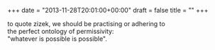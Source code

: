 +++
date = "2013-11-28T20:01:00+00:00"
draft = false
title = ""
+++
<p>to quote zizek, we should be practising or adhering to<br />the perfect ontology of permissivity:<br />"whatever is possible is possible".</p>
